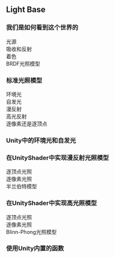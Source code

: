 ## Light Base

### 我们是如何看到这个世界的
光源  
吸收和反射  
着色  
BRDF光照模型  

### 标准光照模型
环境光  
自发光  
漫反射  
高光反射  
逐像素还是逐顶点  

### Unity中的环境光和自发光

### 在UnityShader中实现漫反射光照模型
逐顶点光照  
逐像素光照  
半兰伯特模型  

### 在UnityShader中实现高光照模型
逐顶点光照  
逐像素光照  
Blinn-Phong光照模型  

### 使用Unity内置的函数




